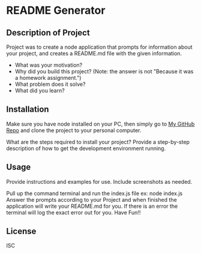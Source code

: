 # README Generator

  ## Description of Project

  
  Project was to create a node application that prompts for information about your project, and creates a README.md file with the given information.
  
  
  
  
  
  - What was your motivation?
  - Why did you build this project? (Note: the answer is not "Because it was a homework assignment.")
  - What problem does it solve?
  - What did you learn?
  
  
  ## Installation

  
  Make sure you have node installed on your PC, then simply go to [My GitHub Repo](https://github.com/Hank5050?tab=repositories) and clone the project to your personal computer.
  
  
  What are the steps required to install your project? Provide a step-by-step description of how to get the development environment running.
  
  ## Usage
  
  Provide instructions and examples for use. Include screenshots as needed.

  
  Pull up the command terminal and run the index.js file  ex: node index.js  Answer the prompts according to your Project and when finished the application will write your README.md for you. If there is an error the terminal will log the exact error out for you. Have Fun!!
  
  
  ## License
  
  
  ISC
  
  
